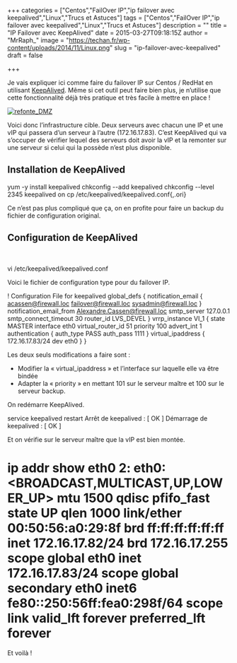 +++
categories = ["Centos","FailOver IP","ip failover avec keepalived","Linux","Trucs et Astuces"]
tags = ["Centos","FailOver IP","ip failover avec keepalived","Linux","Trucs et Astuces"]
description = ""
title = "IP Failover avec KeepAlived"
date = 2015-03-27T09:18:15Z
author = "MrRaph_"
image = "https://techan.fr/wp-content/uploads/2014/11/Linux.png"
slug = "ip-failover-avec-keepalived"
draft = false

+++


Je vais expliquer ici comme faire du failover IP sur Centos / RedHat en utilisant [KeepAlived](http://www.keepalived.org/index.html). Même si cet outil peut faire bien plus, je n’utilise que cette fonctionnalité déjà très pratique et très facile à mettre en place !

[![refonte_DMZ](https://techan.fr/wp-content/uploads/2015/03/refonte_DMZ.png)](https://techan.fr/wp-content/uploads/2015/03/refonte_DMZ.png)

Voici donc l’infrastructure cible. Deux serveurs avec chacun une IP et une vIP qui passera d’un serveur à l’autre (172.16.17.83). C’est KeepAlived qui va s’occuper de vérifier lequel des serveurs doit avoir la vIP et la remonter sur une serveur si celui qui la possède n’est plus disponible.


## Installation de KeepAlived

yum -y install keepalived chkconfig --add keepalived chkconfig --level 2345 keepalived on cp /etc/keepalived/keepalived.conf{,.ori}

Ce n’est pas plus compliqué que ça, on en profite pour faire un backup du fichier de configuration original.


## Configuration de KeepAlived

 

vi /etc/keepalived/keepalived.conf

Voici le fichier de configuration type pour du failover IP.

! Configuration File for keepalived global_defs { notification_email { acassen@firewall.loc failover@firewall.loc sysadmin@firewall.loc } notification_email_from Alexandre.Cassen@firewall.loc smtp_server 127.0.0.1 smtp_connect_timeout 30 router_id LVS_DEVEL } vrrp_instance VI_1 { state MASTER interface eth0 virtual_router_id 51 priority 100 advert_int 1 authentication { auth_type PASS auth_pass 1111 } virtual_ipaddress { 172.16.17.83/24 dev eth0 } }

Les deux seuls modifications a faire sont :

- Modifier la « virtual_ipaddress » et l’interface sur laquelle elle va être bindée
- Adapter la « priority » en mettant 101 sur le serveur maître et 100 sur le serveur backup.

On redémarre KeepAlived.

service keepalived restart Arrêt de keepalived : [ OK ] Démarrage de keepalived : [ OK ]

Et on vérifie sur le serveur maître que la vIP est bien montée.

# ip addr show eth0 2: eth0: <BROADCAST,MULTICAST,UP,LOWER_UP> mtu 1500 qdisc pfifo_fast state UP qlen 1000 link/ether 00:50:56:a0:29:8f brd ff:ff:ff:ff:ff:ff inet 172.16.17.82/24 brd 172.16.17.255 scope global eth0 inet 172.16.17.83/24 scope global secondary eth0 inet6 fe80::250:56ff:fea0:298f/64 scope link valid_lft forever preferred_lft forever

Et voilà !

 

 


